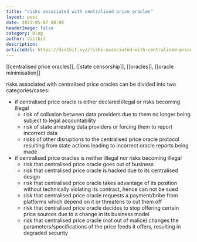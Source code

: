 ```yaml
---
title: "risks associated with centralised price oracles"
layout: post
date: 2023-05-07 00:00
headerImage: false
category: blog
author: distbit
description:
articleUrl: https://distbit.xyz/risks-associated-with-centralised-price-oracles
---
```


[[centralised price oracles]], [[state censorship]], [[oracles]], [[oracle minimisation]]


risks associated with centralised price oracles can be divided into two categories/cases:

- if centralised price oracle is either declared illegal or risks becoming illegal
	- risk of collusion between data providers due to them no longer being subject to legal accountability
	- risk of state arresting data providers or forcing them to report incorrect data
	- risks of other disruptions to the centralised price oracle protocol resulting from state actions leading to incorrect oracle reports being made 
- if centralised price oracles is neither illegal nor risks becoming illegal 
	- risk that centralised price oracle goes out of business
	- risk that centralised price oracle is hacked due to its centralised design
	- risk that centralised price oracle takes advantage of its position without technically violating its contract, hence can not be sued
	- risk that centralised price oracle requests a payment/bribe from platforms which depend on it or threatens to cut them off
	- risk that centralised price oracle decides to stop offering certain price sources due to a change in its business model
	- risk that centralised price oracle (not out of malice) changes the parameters/specifications of the price feeds it offers, resulting in degraded security